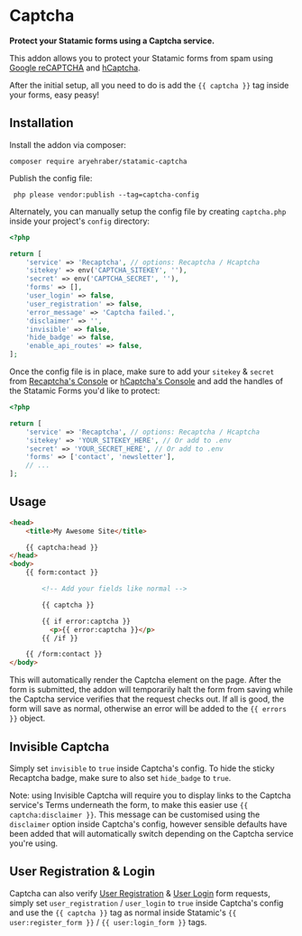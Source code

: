 # Captcha

**Protect your Statamic forms using a Captcha service.**

This addon allows you to protect your Statamic forms from spam using [Google reCAPTCHA](https://www.google.com/recaptcha/intro/index.html) and [hCaptcha](https://hcaptcha.com/?r=eaeeea7cd23c).

After the initial setup, all you need to do is add the `{{ captcha }}` tag inside your forms, easy peasy!

## Installation

Install the addon via composer:

```
composer require aryehraber/statamic-captcha
```

Publish the config file:

```
 php please vendor:publish --tag=captcha-config
```

Alternately, you can manually setup the config file by creating `captcha.php` inside your project's `config` directory:

```php
<?php

return [
    'service' => 'Recaptcha', // options: Recaptcha / Hcaptcha
    'sitekey' => env('CAPTCHA_SITEKEY', ''),
    'secret' => env('CAPTCHA_SECRET', ''),
    'forms' => [],
    'user_login' => false,
    'user_registration' => false,
    'error_message' => 'Captcha failed.',
    'disclaimer' => '',
    'invisible' => false,
    'hide_badge' => false,
    'enable_api_routes' => false,
];
```

Once the config file is in place, make sure to add your `sitekey` & `secret` from [Recaptcha's Console](https://www.google.com/recaptcha/admin) or [hCaptcha's Console](https://dashboard.hcaptcha.com/sites) and add the handles of the Statamic Forms you'd like to protect:

```php
<?php

return [
    'service' => 'Recaptcha', // options: Recaptcha / Hcaptcha
    'sitekey' => 'YOUR_SITEKEY_HERE', // Or add to .env
    'secret' => 'YOUR_SECRET_HERE', // Or add to .env
    'forms' => ['contact', 'newsletter'],
    // ...
];
```

## Usage

```html
<head>
    <title>My Awesome Site</title>

    {{ captcha:head }}
</head>
<body>
    {{ form:contact }}

        <!-- Add your fields like normal -->

        {{ captcha }}

        {{ if error:captcha }}
          <p>{{ error:captcha }}</p>
        {{ /if }}

    {{ /form:contact }}
</body>
```

This will automatically render the Captcha element on the page. After the form is submitted, the addon will temporarily halt the form from saving while the Captcha service verifies that the request checks out. If all is good, the form will save as normal, otherwise an error will be added to the `{{ errors }}` object.

## Invisible Captcha

Simply set `invisible` to `true` inside Captcha's config. To hide the sticky Recaptcha badge, make sure to also set `hide_badge` to `true`.

Note: using Invisible Captcha will require you to display links to the Captcha service's Terms underneath the form, to make this easier use `{{ captcha:disclaimer }}`. This message can be customised using the `disclaimer` option inside Captcha's config, however sensible defaults have been added that will automatically switch depending on the Captcha service you're using.

## User Registration & Login

Captcha can also verify [User Registration](https://statamic.dev/tags/user-register_form) & [User Login](https://statamic.dev/tags/user-login_form) form requests, simply set `user_registration` / `user_login` to `true` inside Captcha's config and use the `{{ captcha }}` tag as normal inside Statamic's `{{ user:register_form }}` / `{{ user:login_form }}` tags.
